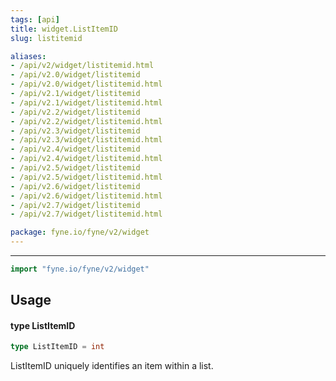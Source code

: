 ```yaml
---
tags: [api]
title: widget.ListItemID
slug: listitemid

aliases:
- /api/v2/widget/listitemid.html
- /api/v2.0/widget/listitemid
- /api/v2.0/widget/listitemid.html
- /api/v2.1/widget/listitemid
- /api/v2.1/widget/listitemid.html
- /api/v2.2/widget/listitemid
- /api/v2.2/widget/listitemid.html
- /api/v2.3/widget/listitemid
- /api/v2.3/widget/listitemid.html
- /api/v2.4/widget/listitemid
- /api/v2.4/widget/listitemid.html
- /api/v2.5/widget/listitemid
- /api/v2.5/widget/listitemid.html
- /api/v2.6/widget/listitemid
- /api/v2.6/widget/listitemid.html
- /api/v2.7/widget/listitemid
- /api/v2.7/widget/listitemid.html

package: fyne.io/fyne/v2/widget
---
```



---
```go
import "fyne.io/fyne/v2/widget"
```

## Usage

#### type ListItemID

```go
type ListItemID = int
```

ListItemID uniquely identifies an item within a list.
